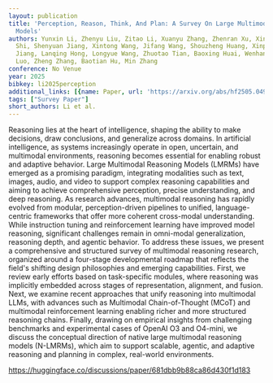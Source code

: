 ```yaml
---
layout: publication
title: 'Perception, Reason, Think, And Plan: A Survey On Large Multimodal Reasoning
  Models'
authors: Yunxin Li, Zhenyu Liu, Zitao Li, Xuanyu Zhang, Zhenran Xu, Xinyu Chen, Haoyuan
  Shi, Shenyuan Jiang, Xintong Wang, Jifang Wang, Shouzheng Huang, Xinping Zhao, Borui
  Jiang, Lanqing Hong, Longyue Wang, Zhuotao Tian, Baoxing Huai, Wenhan Luo, Weihua
  Luo, Zheng Zhang, Baotian Hu, Min Zhang
conference: No Venue
year: 2025
bibkey: li2025perception
additional_links: [{name: Paper, url: 'https://arxiv.org/abs/hf2505.04921'}]
tags: ["Survey Paper"]
short_authors: Li et al.
---
```

Reasoning lies at the heart of intelligence, shaping the ability to make decisions, draw conclusions, and generalize across domains. In artificial intelligence, as systems increasingly operate in open, uncertain, and multimodal environments, reasoning becomes essential for enabling robust and adaptive behavior. Large Multimodal Reasoning Models (LMRMs) have emerged as a promising paradigm, integrating modalities such as text, images, audio, and video to support complex reasoning capabilities and aiming to achieve comprehensive perception, precise understanding, and deep reasoning. As research advances, multimodal reasoning has rapidly evolved from modular, perception-driven pipelines to unified, language-centric frameworks that offer more coherent cross-modal understanding. While instruction tuning and reinforcement learning have improved model reasoning, significant challenges remain in omni-modal generalization, reasoning depth, and agentic behavior. To address these issues, we present a comprehensive and structured survey of multimodal reasoning research, organized around a four-stage developmental roadmap that reflects the field's shifting design philosophies and emerging capabilities. First, we review early efforts based on task-specific modules, where reasoning was implicitly embedded across stages of representation, alignment, and fusion. Next, we examine recent approaches that unify reasoning into multimodal LLMs, with advances such as Multimodal Chain-of-Thought (MCoT) and multimodal reinforcement learning enabling richer and more structured reasoning chains. Finally, drawing on empirical insights from challenging benchmarks and experimental cases of OpenAI O3 and O4-mini, we discuss the conceptual direction of native large multimodal reasoning models (N-LMRMs), which aim to support scalable, agentic, and adaptive reasoning and planning in complex, real-world environments.

https://huggingface.co/discussions/paper/681dbb9b88ca86d430f1d183